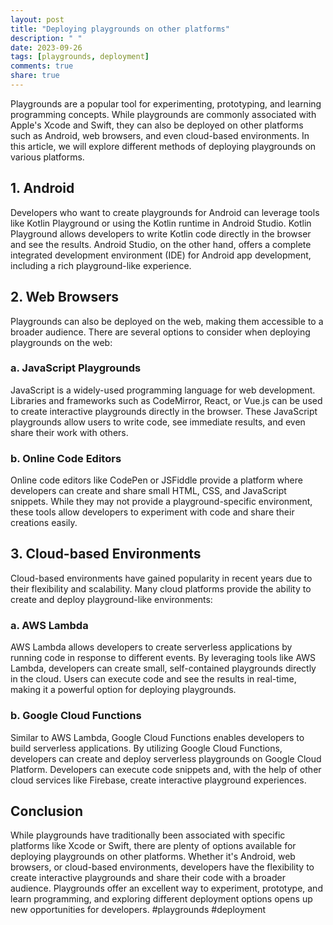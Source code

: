 ```yaml
---
layout: post
title: "Deploying playgrounds on other platforms"
description: " "
date: 2023-09-26
tags: [playgrounds, deployment]
comments: true
share: true
---
```


Playgrounds are a popular tool for experimenting, prototyping, and learning programming concepts. While playgrounds are commonly associated with Apple's Xcode and Swift, they can also be deployed on other platforms such as Android, web browsers, and even cloud-based environments. In this article, we will explore different methods of deploying playgrounds on various platforms.

## 1. Android

Developers who want to create playgrounds for Android can leverage tools like Kotlin Playground or using the Kotlin runtime in Android Studio. Kotlin Playground allows developers to write Kotlin code directly in the browser and see the results. Android Studio, on the other hand, offers a complete integrated development environment (IDE) for Android app development, including a rich playground-like experience.

## 2. Web Browsers

Playgrounds can also be deployed on the web, making them accessible to a broader audience. There are several options to consider when deploying playgrounds on the web:

### a. JavaScript Playgrounds

JavaScript is a widely-used programming language for web development. Libraries and frameworks such as CodeMirror, React, or Vue.js can be used to create interactive playgrounds directly in the browser. These JavaScript playgrounds allow users to write code, see immediate results, and even share their work with others.

### b. Online Code Editors

Online code editors like CodePen or JSFiddle provide a platform where developers can create and share small HTML, CSS, and JavaScript snippets. While they may not provide a playground-specific environment, these tools allow developers to experiment with code and share their creations easily.

## 3. Cloud-based Environments

Cloud-based environments have gained popularity in recent years due to their flexibility and scalability. Many cloud platforms provide the ability to create and deploy playground-like environments:

### a. AWS Lambda

AWS Lambda allows developers to create serverless applications by running code in response to different events. By leveraging tools like AWS Lambda, developers can create small, self-contained playgrounds directly in the cloud. Users can execute code and see the results in real-time, making it a powerful option for deploying playgrounds.

### b. Google Cloud Functions

Similar to AWS Lambda, Google Cloud Functions enables developers to build serverless applications. By utilizing Google Cloud Functions, developers can create and deploy serverless playgrounds on Google Cloud Platform. Developers can execute code snippets and, with the help of other cloud services like Firebase, create interactive playground experiences.

## Conclusion

While playgrounds have traditionally been associated with specific platforms like Xcode or Swift, there are plenty of options available for deploying playgrounds on other platforms. Whether it's Android, web browsers, or cloud-based environments, developers have the flexibility to create interactive playgrounds and share their code with a broader audience. Playgrounds offer an excellent way to experiment, prototype, and learn programming, and exploring different deployment options opens up new opportunities for developers. #playgrounds #deployment